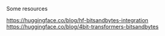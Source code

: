 Some resources

https://huggingface.co/blog/hf-bitsandbytes-integration
https://huggingface.co/blog/4bit-transformers-bitsandbytes